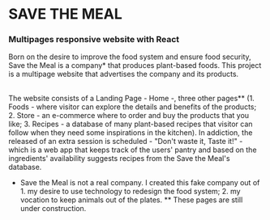 <h1>SAVE THE MEAL</h1>
<h3>Multipages responsive website with React</h3>

<p>Born on the desire to improve the food system and ensure food security, Save the Meal is a company* that produces plant-based foods. This project is a multipage website that advertises the company and its products. <p>
  <br>
The website consists of a Landing Page - Home -, three other pages** (1. Foods - where visitor can explore the details and benefits of the products; 2. Store - an e-commerce where to order and buy the products that you like; 3. Recipes - a database of many plant-based recipes that visitor can follow when they need some inspirations in the kitchen). In addiction, the released of an extra session is scheduled - "Don't waste it, Taste it!" - which is a web app that keeps track of the users' pantry and based on the ingredients' availability suggests recipes from the Save the Meal's database. 
  
* Save the Meal is not a real company. I created this fake company out of 1. my desire to use technology to redesign the food system; 2. my vocation to keep animals out of the plates. 
** These pages are still under construction.
